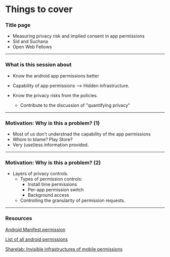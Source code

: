Things to cover
======
### Title page
* Measuring privacy risk and implied consent in app permissions 
* Sid and Suchana
* Open Web Fellows

---

### What is this session about 
* Know the android app permissions better
 * Capability of app permissions --> Hidden infrastructure.
  
* Know the privacy risks from the policies.
  * Contribute to the discussion of "quantifying privacy"

---

### Motivation: Why is this a problem? (1)
* Most of us don't understnad the capability of the app permissions
* Whom to blame? Play Store?
* Very (use)less information provided.

---
### Motivation: Why is this a problem? (2)
* Layers of privacy controls.
  * Types of permission controls: 
    * Install time permissions
    * Per-app permission switch
    * Background access
  * Controlling the granularity of permission requests.



---

### Resources
[Android Manifest.permission](https://developer.android.com/reference/android/Manifest.permission.html)

[List of all android permissions](https://gist.github.com/Arinerron/1bcaadc7b1cbeae77de0263f4e15156f)

[Sharelab: Invisible infrastructures of mobile permissions](https://labs.rs/en/invisible-infrastructures-mobile-permissions/)

